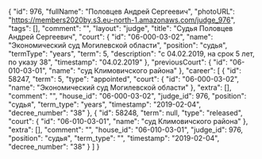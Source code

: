 {
    "id": 976,
    "fullName": "Половцев Андрей Сергеевич",
    "photoURL": "https://members2020by.s3.eu-north-1.amazonaws.com/judge_976",
    "tags": [],
    "comment": "",
    "layout": "judge",
    "title": "Судья Половцев Андрей Сергеевич",
    "court": {
        "id": "06-000-03-02",
        "name": "Экономический суд Могилевской области",
        "position": "судья",
        "termType": "years",
        "term": 5,
        "description": "c 04.02.2019, на срок 5 лет, по указу 38",
        "timestamp": "04.02.2019"
    },
    "previousCourt": {
        "id": "06-010-03-01",
        "name": "суд Климовичского района"
    },
    "career": [
        {
            "id": 58247,
            "term": 5,
            "type": "appointed",
            "court": {
                "id": "06-000-03-02",
                "name": "Экономический суд Могилевской области"
            },
            "extra": [],
            "comment": "",
            "house_id": "06-000-03-02",
            "judge_id": 976,
            "position": "судья",
            "term_type": "years",
            "timestamp": "2019-02-04",
            "decree_number": "38"
        },
        {
            "id": 58248,
            "term": null,
            "type": "released",
            "court": {
                "id": "06-010-03-01",
                "name": "суд Климовичского района"
            },
            "extra": [],
            "comment": "",
            "house_id": "06-010-03-01",
            "judge_id": 976,
            "position": "судья",
            "term_type": "",
            "timestamp": "2019-02-04",
            "decree_number": "38"
        }
    ]
}